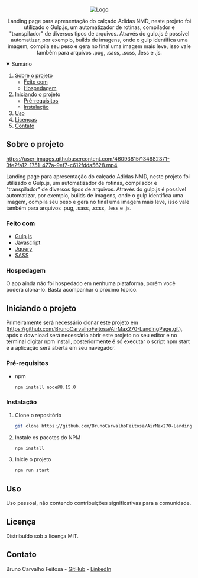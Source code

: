 <!-- PROJECT LOGO -->
<br />
<p align="center">
  <a href="https://github.com/BrunoCarvalhoFeitosa/adidasNMD">
    <img src="https://user-images.githubusercontent.com/46093815/134682958-1670a183-e3d9-477d-8c59-8e364273dbd0.png" alt="Logo" />
  </a>

  <p align="center">
    Landing page para apresentação do calçado Adidas NMD, neste projeto foi utilizado o Gulp.js, um automatizador de rotinas, compilador e "transpilador" de diversos tipos de arquivos. Através do gulp.js é possível automatizar, por exemplo, builds de imagens, onde o gulp identifica uma imagem, compila seu peso e gera no final uma imagem mais leve, isso vale também para arquivos .pug, .sass, .scss, .less e .js.
  </p>
</p>



<!-- TABLE OF CONTENTS -->
<details open="open">
  <summary>Sumário</summary>
  <ol>
    <li>
      <a href="#sobre-o-projeto">Sobre o projeto</a>
      <ul>
        <li><a href="#feito-com">Feito com</a></li>
        <li><a href="#hospedagem">Hospedagem</a></li>
      </ul>
    </li>
    <li>
      <a href="#iniciando-o-projeto">Iniciando o projeto</a>
      <ul>
        <li><a href="#pré-requisitos">Pré-requisitos</a></li>
        <li><a href="#instalação">Instalação</a></li>
      </ul>
    </li>
    <li><a href="#uso">Uso</a></li>
    <li><a href="#licença">Licenças</a></li>
    <li><a href="#contato">Contato</a></li>
  </ol>
</details>



<!-- ABOUT THE PROJECT -->
## Sobre o projeto

https://user-images.githubusercontent.com/46093815/134682371-3fe2fa12-1751-477a-9ef7-c612fdda5628.mp4

Landing page para apresentação do calçado Adidas NMD, neste projeto foi utilizado o Gulp.js, um automatizador de rotinas, compilador e "transpilador" de diversos tipos de arquivos. Através do gulp.js é possível automatizar, por exemplo, builds de imagens, onde o gulp identifica uma imagem, compila seu peso e gera no final uma imagem mais leve, isso vale também para arquivos .pug, .sass, .scss, .less e .js.

### Feito com

* [Gulp.js](https://gulpjs.com/)
* [Javascript](https://developer.mozilla.org/pt-BR/docs/Web/JavaScript)
* [Jquery](https://jquery.com/)
* [SASS](https://sass-lang.com/)

### Hospedagem

O app ainda não foi hospedado em nenhuma plataforma, porém você poderá cloná-lo. Basta acompanhar o próximo tópico.


<!-- GETTING STARTED -->
## Iniciando o projeto

Primeiramente será necessário clonar este projeto em (https://github.com/BrunoCarvalhoFeitosa/AirMax270-LandingPage.git), após o download será necessário abrir este projeto no seu
editor e no terminal digitar npm install, posteriormente é só executar o script npm start e a aplicação será aberta em seu navegador. 

### Pré-requisitos

* npm
  ```sh
  npm install node@8.15.0
  ```

### Instalação

1. Clone o repositório
   ```sh
   git clone https://github.com/BrunoCarvalhoFeitosa/AirMax270-LandingPage.git
   ```
2. Instale os pacotes do NPM
   ```sh
   npm install
   ```
   
3. Inicie o projeto
   ```sh
   npm run start
   ```


<!-- USAGE EXAMPLES -->
## Uso

Uso pessoal, não contendo contribuições significativas para a comunidade.


<!-- LICENSE -->
## Licença

Distribuído sob a licença MIT.

<!-- CONTACT -->
## Contato

Bruno Carvalho Feitosa - [GitHub](https://github.com/BrunoCarvalhoFeitosa) - [LinkedIn](https://www.linkedin.com/in/bruno-carvalho-feitosa/)

